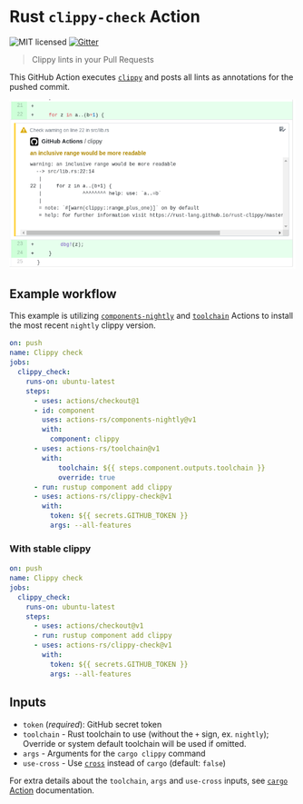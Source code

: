# Rust `clippy-check` Action

![MIT licensed](https://img.shields.io/badge/license-MIT-blue.svg)
[![Gitter](https://badges.gitter.im/actions-rs/community.svg)](https://gitter.im/actions-rs/community)

> Clippy lints in your Pull Requests

This GitHub Action executes [`clippy`](https://github.com/rust-lang/rust-clippy)
and posts all lints as annotations for the pushed commit.

![Screenshot](./.github/screenshot.png)

## Example workflow

This example is utilizing [`components-nightly`](https://github.com/actions-rs/components-nightly)
and [`toolchain`](https://github.com/actions-rs/toolchain) Actions
to install the most recent `nightly` clippy version.

```yaml
on: push
name: Clippy check
jobs:
  clippy_check:
    runs-on: ubuntu-latest
    steps:
      - uses: actions/checkout@1
      - id: component
        uses: actions-rs/components-nightly@v1
        with:
          component: clippy
      - uses: actions-rs/toolchain@v1
        with:
            toolchain: ${{ steps.component.outputs.toolchain }}
            override: true
      - run: rustup component add clippy
      - uses: actions-rs/clippy-check@v1
        with:
          token: ${{ secrets.GITHUB_TOKEN }}
          args: --all-features
```

### With stable clippy

```yaml
on: push
name: Clippy check
jobs:
  clippy_check:
    runs-on: ubuntu-latest
    steps:
      - uses: actions/checkout@v1
      - run: rustup component add clippy
      - uses: actions-rs/clippy-check@v1
        with:
          token: ${{ secrets.GITHUB_TOKEN }}
          args: --all-features
```

## Inputs

* `token` (*required*): GitHub secret token
* `toolchain` - Rust toolchain to use (without the `+` sign, ex. `nightly`);\
    Override or system default toolchain will be used if omitted.
* `args` - Arguments for the `cargo clippy` command
* `use-cross` - Use [`cross`](https://github.com/rust-embedded/cross) instead of `cargo` (default: `false`)

For extra details about the `toolchain`, `args` and `use-cross` inputs,
see [`cargo` Action](https://github.com/actions-rs/cargo#inputs) documentation.
